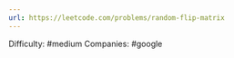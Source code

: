 ```yaml
---
url: https://leetcode.com/problems/random-flip-matrix
---
```


Difficulty: #medium
Companies: #google